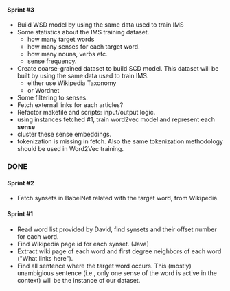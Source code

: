 #### Sprint #3
- Build WSD model by using the same data used to train IMS
- Some statistics about the IMS training dataset.
    - how many target words
    - how many senses for each target word.
    - how many nouns, verbs etc.
    - sense frequency.
- Create coarse-grained dataset to build SCD model. This dataset will be built by using the same data used to train IMS. 
    - either use Wikipedia Taxonomy
    - or Wordnet
- Some filtering to senses.
- Fetch external links for each articles?
- Refactor makefile and scripts: input/output logic.
- using instances fetched #1, train word2vec model and represent each **sense** 
- cluster these sense embeddings.
- tokenization is missing in fetch. Also the same tokenization methodology should be used in Word2Vec training.

### DONE

#### Sprint #2
- Fetch synsets in BabelNet related with the target word, from Wikipedia.
#### Sprint #1
- Read word list provided by David, find synsets and their offset number for each word.
- Find Wikipedia page id for each synset. (Java)
- Extract wiki page of each word and first degree neighbors of each word ("What links here").
- Find all sentence where the target word occurs. This (mostly) unambigious sentence (i.e., only one sense of the word is active in the context) will be the instance of our dataset.
